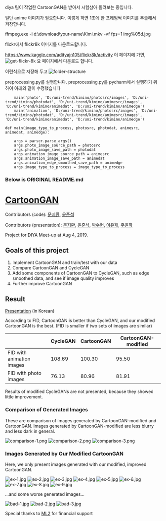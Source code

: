 diya 팀이 작업한 CartoonGAN을 받아서 시험삼아 돌려보는 중입니다.

일단 anime 이미지가 필요합니다. 이렇게 하면 1초에 한 프레임씩 이미지를 추출해서 저장합니다.

ffmpeg.exe -i d:\download\your-name\Kimi.mkv -vf fps=1 img%05d.jpg

flickr에서 flickr8k 이미지를 다운로드합니다.

https://www.kaggle.com/adityajn105/flickr8k/activity
이 페이지에 가면,
![get-flickr-8k](./flickr8k.png)
요 페이지에서 다운로드 합니다.

이런식으로 저장해 두고
![folder-structure](./folders.png)

preprocessing.py를 실행합니다.
preprocessing.py를 pycharm에서 실행하기 위하여 아래와 같이 수정했습니다
```
    main('photo', 'D:/uni-trend/kimino/photosrc/images', 'D:/uni-trend/kimino/photodat', 'D:/uni-trend/kimino/animesrc/images', 'D:/uni-trend/kimino/animedat', 'D:/uni-trend/kimino/animedge')
    main('animation', 'D:/uni-trend/kimino/photosrc/images', 'D:/uni-trend/kimino/photodat', 'D:/uni-trend/kimino/animesrc/images', 'D:/uni-trend/kimino/animedat', 'D:/uni-trend/kimino/animedge')
```

```
def main(image_type_to_process, photosrc, photodat, animesrc, animedat, animedge):
```

```
    args = parser.parse_args()
    args.photo_image_source_path = photosrc
    args.photo_image_save_path = photodat
    args.animation_image_source_path = animesrc
    args.animation_image_save_path = animedat
    args.animation_edge_smoothed_save_path = animedge
    args.image_type_to_process = image_type_to_process
```

### Below is ORIGINAL README.md

# [CartoonGAN](http://openaccess.thecvf.com/content_cvpr_2018/papers/Chen_CartoonGAN_Generative_Adversarial_CVPR_2018_paper.pdf)

Contributors (code): [문지환](https://github.com/mnmjh1215), [윤준석](https://github.com/kokookok77)

Contributors (presentation): [문지환](https://github.com/mnmjh1215), [윤준석](https://github.com/kokookok77), [박수현](https://github.com/suhyunS2), [이유재](https://github.com/yujaelee), [주윤하](https://github.com/YoonHaJoo)

Project for DIYA Meet-up at Aug 4, 2019.

## Goals of this project

1. Implement CartoonGAN and train/test with our data
2. Compare CartoonGAN and CycleGAN
3. Add some components of CartoonGAN to CycleGAN, such as edge smoothed data, and see if image quality improves
4. Further improve CartoonGAN

## Result

[Presentation](./images/DIYA-meet-up-CV_2019-08-04.pdf) (in Korean)

According to FID, CartoonGAN is better than CycleGAN, and our modified CartoonGAN is the best. (FID is smaller if two sets of images are similar)

|                           | CycleGAN | CartoonGAN | CartoonGAN-modified |
|---------------------------|----------|------------|---------------------|
| FID with animation images | 108.69   | 100.30     | 95.50               |
| FID with photo images     | 76.13    | 80.96      | 81.91               |

Results of modified CycleGANs are not presented, because they showed little improvement.

### Comparison of Generated Images

These are comparison of images generated by CartoonGAN-modified and CartoonGAN. Images generated by CartoonGAN-modified are less blurry and less dark in general.

![comparison-1.png](./images/comparison-1.png)
![comparison-2.png](./images/comparison-2.png)
![comparison-3.png](./images/comparison-3.png)

### Images Generated by Our Modified CartoonGAN

Here, we only present images generated with our modified, improved CartoonGAN.

![ex-1.jpg](./images/ex-1.jpg)
![ex-2.jpg](./images/ex-2.jpg)
![ex-3.jpg](./images/ex-3.jpg)
![ex-4.jpg](./images/ex-4.jpg)
![ex-5.jpg](./images/ex-5.jpg)
![ex-6.jpg](./images/ex-6.jpg)
![ex-7.jpg](./images/ex-7.jpg)
![ex-8.jpg](./images/ex-8.jpg)
![ex-9.jpg](./images/ex-9.jpg)

...and some worse generated images...

![bad-1.jpg](./images/bad-1.jpg)
![bad-2.jpg](./images/bad-2.jpg)
![bad-3.jpg](./images/bad-3.jpg)

Special thanks to [ML2](https://github.com/kc-ml2) for financial support
